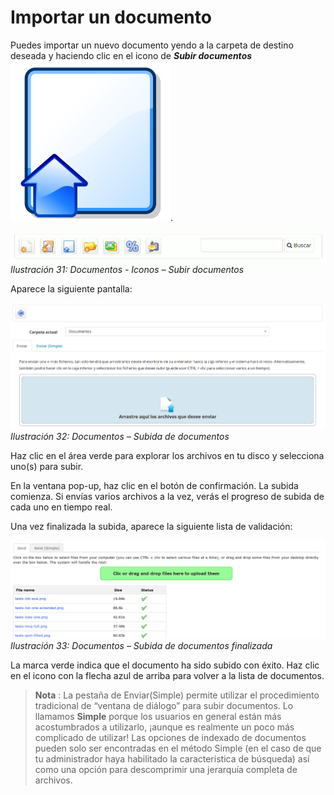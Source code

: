 # Importar un documento

Puedes importar un nuevo documento yendo a la carpeta de destino deseada y haciendo clic en el icono de _**Subir documentos**_ ![](../../.gitbook/assets/graphics116%20%282%29.svg).

![](../../.gitbook/assets/images34%20%288%29.png)_Ilustración 31: Documentos - Iconos – Subir documentos_

Aparece la siguiente pantalla:

![](../../.gitbook/assets/images35%20%288%29.png)_Ilustración 32: Documentos – Subida de documentos_

Haz clic en el área verde para explorar los archivos en tu disco y selecciona uno\(s\) para subir.

En la ventana pop-up, haz clic en el botón de confirmación. La subida comienza. Si envías varios archivos a la vez, verás el progreso de subida de cada uno en tiempo real.

Una vez finalizada la subida, aparece la siguiente lista de validación:

![](../../.gitbook/assets/images37%20%286%29.png)_Ilustración 33: Documentos – Subida de documentos finalizada_

La marca verde indica que el documento ha sido subido con éxito. Haz clic en el icono con la flecha azul de arriba para volver a la lista de documentos.

> **Nota** : La pestaña de Enviar\(Simple\) permite utilizar el procedimiento tradicional de “ventana de diálogo” para subir documentos. Lo llamamos **Simple** porque los usuarios en general están más acostumbrados a utilizarlo, ¡aunque es realmente un poco más complicado de utilizar! Las opciones de indexado de documentos pueden solo ser encontradas en el método Simple \(en el caso de que tu administrador haya habilitado la característica de búsqueda\) así como una opción para descomprimir una jerarquía completa de archivos.

